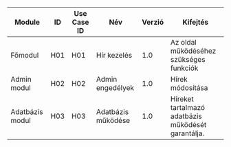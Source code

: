 | Module          | ID  | Use Case ID | Név                | Verzió | Kifejtés                                           |
|-----------------|-----|-------------|--------------------|--------|----------------------------------------------------|
| Főmodul         | H01 | H01         | Hír kezelés        | 1.0    | Az oldal működéséhez szükséges funkciók            |
| Admin modul     | H02 | H02         | Admin engedélyek   | 1.0    | Hírek módosítása                                   |
| Adatbázis modul | H03 | H03         | Adatbázis működése | 1.0    | Híreket tartalmazó adatbázis működését garantálja. |
